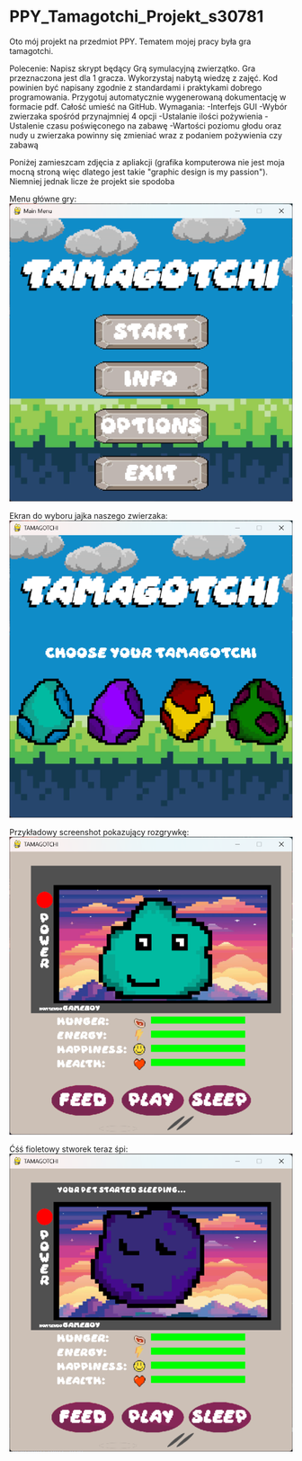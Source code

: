 # PPY_Tamagotchi_Projekt_s30781
Oto mój projekt na przedmiot PPY. Tematem mojej pracy była gra tamagotchi.

Polecenie:
Napisz skrypt będący Grą symulacyjną zwierzątko. Gra przeznaczona jest dla 1 gracza.
Wykorzystaj nabytą wiedzę z zajęć. Kod powinien być napisany zgodnie z standardami
i praktykami dobrego programowania. Przygotuj automatycznie wygenerowaną
dokumentację w formacie pdf. Całość umieść na GitHub.
Wymagania:
  -Interfejs GUI
  -Wybór zwierzaka spośród przynajmniej 4 opcji
  -Ustalanie ilości pożywienia
  -Ustalenie czasu poświęconego na zabawę
  -Wartości poziomu głodu oraz nudy u zwierzaka powinny się zmieniać wraz z podaniem pożywienia czy zabawą


Poniżej zamieszcam zdjęcia z apliakcji (grafika komputerowa nie jest moja mocną stroną więc dlatego jest takie "graphic design is my passion"). Niemniej jednak licze że projekt sie spodoba

Menu główne gry:
![mein_menu_screenshot](projekt1s30781/Screenshots/mainmenuscreenshot.png)

Ekran do wyboru jajka naszego zwierzaka:
![choose_egg_screenshot](projekt1s30781/Screenshots/eggscreenshot.png)

Przykładowy screenshot pokazujący rozgrywkę:
![teal_animal_screenshot](projekt1s30781/Screenshots/tealscreenshot.png)

Ćśś fioletowy stworek teraz śpi:
![purple_sleeping_screenshot](projekt1s30781/Screenshots/purplesleepingscreenshot.png)
